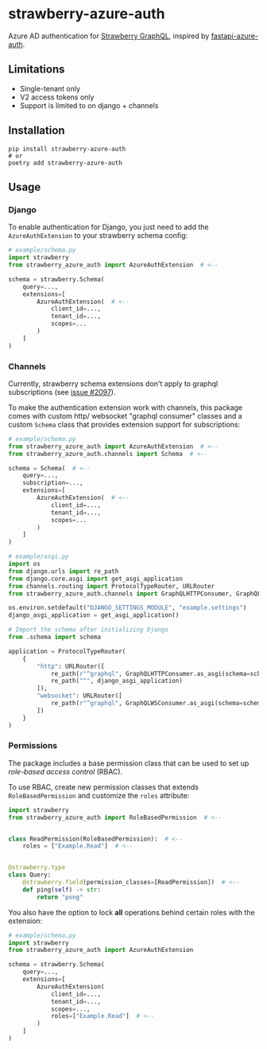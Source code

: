 # strawberry-azure-auth

Azure AD authentication for [Strawberry GraphQL](https://github.com/strawberry-graphql/strawberry),
inspired by [fastapi-azure-auth](https://github.com/Intility/fastapi-azure-auth).

## Limitations

* Single-tenant only
* V2 access tokens only
* Support is limited to on django + channels

## Installation

```shell
pip install strawberry-azure-auth
# or
poetry add strawberry-azure-auth
```

## Usage

### Django

To enable authentication for Django, you just need to add the `AzureAuthExtension` to your strawberry schema config:

```python
# example/schema.py
import strawberry
from strawberry_azure_auth import AzureAuthExtension  # <--

schema = strawberry.Schema(
    query=...,
    extensions=[
        AzureAuthExtension(  # <--
            client_id=...,
            tenant_id=...,
            scopes=...
        )
    ]
)
```

### Channels

Currently, strawberry schema extensions don't apply to graphql subscriptions
(see [issue #2097](https://github.com/strawberry-graphql/strawberry/issues/2097)).

To make the authentication extension work with channels,
this package comes with custom http/ websocket "graphql consumer" classes
and a custom `Schema` class that provides extension support for subscriptions:

```python
# example/schema.py
from strawberry_azure_auth import AzureAuthExtension  # <--
from strawberry_azure_auth.channels import Schema  # <--

schema = Schema(  # <--
    query=...,
    subscription=...,
    extensions=[
        AzureAuthExtension(  # <--
            client_id=...,
            tenant_id=...,
            scopes=...
        )
    ]
)
```

```python
# example/asgi.py
import os
from django.urls import re_path
from django.core.asgi import get_asgi_application
from channels.routing import ProtocolTypeRouter, URLRouter
from strawberry_azure_auth.channels import GraphQLHTTPConsumer, GraphQLWSConsumer  # <--

os.environ.setdefault("DJANGO_SETTINGS_MODULE", "example.settings")
django_asgi_application = get_asgi_application()

# Import the schema after initializing Django
from .schema import schema

application = ProtocolTypeRouter(
    {
        "http": URLRouter([
            re_path(r"^graphql", GraphQLHTTPConsumer.as_asgi(schema=schema)),  # <--
            re_path("^", django_asgi_application)
        ]),
        "websocket": URLRouter([
            re_path(r"^graphql", GraphQLWSConsumer.as_asgi(schema=schema))  # <--
        ])
    }
)
```

### Permissions

The package includes a base permission class that can be used to set up *role-based access control* (RBAC).

To use RBAC, create new permission classes that extends `RoleBasedPermission` and customize the `roles` attribute:

```python
import strawberry
from strawberry_azure_auth import RoleBasedPermission  # <--


class ReadPermission(RoleBasedPermission):  # <--
    roles = ["Example.Read"]  # <--


@strawberry.type
class Query:
    @strawberry.field(permission_classes=[ReadPermission])  # <--
    def ping(self) -> str:
        return "pong"
```

You also have the option to lock **all** operations behind certain roles with the extension:

```python
# example/schema.py
import strawberry
from strawberry_azure_auth import AzureAuthExtension

schema = strawberry.Schema(
    query=...,
    extensions=[
        AzureAuthExtension(
            client_id=...,
            tenant_id=...,
            scopes=...,
            roles=["Example.Read"]  # <--
        )
    ]
)
```
